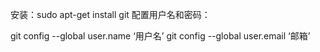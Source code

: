 安装：sudo apt-get install git
配置用户名和密码：

git config --global user.name ‘用户名’
git config --global user.email ‘邮箱’
